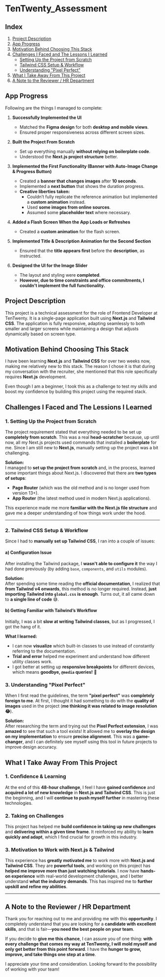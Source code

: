 # TenTwenty_Assessment

## Index  
1. [Project Description](#project-description)  
2. [App Progress](#app-progress)  
3. [Motivation Behind Choosing This Stack](#motivation-behind-choosing-this-stack)  
4. [Challenges I Faced and The Lessons I Learned](#challenges-i-faced-and-the-lessons-i-learned)  
   - [Setting Up the Project from Scratch](#1-setting-up-the-project-from-scratch)  
   - [Tailwind CSS Setup & Workflow](#2-tailwind-css-setup--workflow)  
   - [Understanding "Pixel Perfect"](#3-understanding-pixel-perfect)  
5. [What I Take Away From This Project](#what-i-take-away-from-this-project)  
6. [A Note to the Reviewer / HR Department](#a-note-to-the-reviewer--hr-department)  

## App Progress  
Following are the things I managed to complete:  

1. **Successfully Implemented the UI**  
   - Matched the **Figma design** for both **desktop and mobile views**.  
   - Ensured proper responsiveness across different screen sizes.  

2. **Built the Project From Scratch**  
   - Set up everything manually **without relying on boilerplate code**.  
   - Understood the **Next.js project structure** better.  

3. **Implemented the First Functionality (Banner with Auto-Image Change & Progress Button)**  
   - Created a **banner that changes images** after **10 seconds**.  
   - Implemented a **next button** that shows the duration progress.  
   - **Creative liberties taken:**  
     - Couldn’t fully replicate the reference animation but implemented a **custom animation** instead.  
     - Used **some images from online sources**.  
     - Assumed some **placeholder text** where necessary.  

4. **Added a Flash Screen When the App Loads or Refreshes**  
   - Created a **custom animation** for the flash screen.  

5. **Implemented Title & Description Animation for the Second Section**  
   - Ensured that the **title appears first** before the **description**, as instructed.  

6. **Designed the UI for the Image Slider**  
   - The layout and styling were **completed**.  
   - **However, due to time constraints and office commitments, I couldn't implement the full functionality.** 

## Project Description

This project is a technical assessment for the role of Frontend Developer at TenTwenty. It is a single-page application built using **Next.js** and **Tailwind CSS**. The application is fully responsive, adapting seamlessly to both smaller and larger screens while maintaining a design that adjusts dynamically based on screen type.



## Motivation Behind Choosing This Stack

I have been learning **Next.js** and **Tailwind CSS** for over two weeks now, making me relatively new to this stack. The reason I chose it is that during my conversation with the recruiter, she mentioned that this role specifically requires **Next.js** development. 

Even though I am a beginner, I took this as a challenge to test my skills and boost my confidence by building this project using the required stack.



## Challenges I Faced and The Lessions I Learned

### 1. Setting Up the Project from Scratch  
The project requirement stated that everything needed to be set up **completely from scratch**. This was a real **head-scratcher** because, up until now, all my Next.js projects used commands that installed a **boilerplate** for me. Since I am still new to **Next.js**, manually setting up the project was a bit challenging.  

**Solution:**  
I managed to **set up the project from scratch** and, in the process, learned some important things about Next.js. I discovered that there are **two types of setups**:  
- **Page Router** (which was the old method and is no longer used from version 13+).  
- **App Router** (the latest method used in modern Next.js applications).  

This experience made me more **familiar with the Next.js file structure** and gave me a deeper understanding of how things work under the hood.  

---

### 2. Tailwind CSS Setup & Workflow  
Since I had to **manually set up Tailwind CSS**, I ran into a couple of issues:  

#### **a) Configuration Issue**  
After installing the Tailwind package, I **wasn't able to configure it** the way I had done previously (by adding `base`, `components`, and `utils` modules).  

**Solution:**  
After spending some time reading the **official documentation**, I realized that **from Tailwind v4 onwards**, this method is no longer required. Instead, **just importing Tailwind into `global.css` is enough**. Turns out, it all came down to **a single line of code** 😅.  

#### **b) Getting Familiar with Tailwind’s Workflow**  
Initially, I was a bit **slow at writing Tailwind classes**, but as I progressed, I got the hang of it.  

**What I learned:**  
- I can now **visualize** which built-in classes to use instead of constantly referring to the documentation.  
- **Trial and error** helped me experiment and understand how different utility classes work.  
- I got better at setting up **responsive breakpoints** for different devices, which means **goodbye, `@media` queries!** 🎉  



### 3. Understanding "Pixel Perfect"  
When I first read the guidelines, the term **"pixel perfect"** was **completely foreign to me**. At first, I thought it had something to do with the **quality of images** used in the project (**me thinking it was related to image resolution 😂**).  

**Solution:**  
After researching the term and trying out the **Pixel Perfect extension**, I was **amazed** to see that such a tool exists! It allowed me to **overlay the design on my implementation** to ensure **precise alignment**. This was a **game-changer**, and I can definitely see myself using this tool in future projects to improve design accuracy.  




## What I Take Away From This Project  

### 1. Confidence & Learning  
At the end of this **48-hour challenge**, I feel I have **gained confidence** and **acquired a lot of new knowledge** in **Next.js and Tailwind CSS**. This is just the beginning, and I will **continue to push myself further** in mastering these technologies.  

### 2. Taking on Challenges  
This project has helped me **build confidence in taking up new challenges** and **delivering within a given time frame**. It reinforced my ability to **learn quickly and adapt**, which I find crucial for growth in this industry.  

### 3. Motivation to Work with Next.js & Tailwind  
This experience has **greatly motivated me** to work more with **Next.js and Tailwind CSS**. They are **powerful tools**, and working on this project has **helped me improve more than just watching tutorials**. I now have **hands-on experience** with real-world development challenges, and I better understand **what the industry demands**. This has inspired me to **further upskill and refine my abilities**.  

---

## A Note to the Reviewer / HR Department  

Thank you for reaching out to me and providing me with this **opportunity**. I completely understand that you are looking for a **candidate with excellent skills**, and that is fair—**you need the best people on your team**.  

If you decide to **give me this chance**, I can assure you of one thing: **with every challenge that comes my way at TenTwenty, I will mold myself and only get better from this point forward**. I have the **hunger to grow, improve, and take things one step at a time**.  

I appreciate your time and consideration. Looking forward to the possibility of working with your team!  


